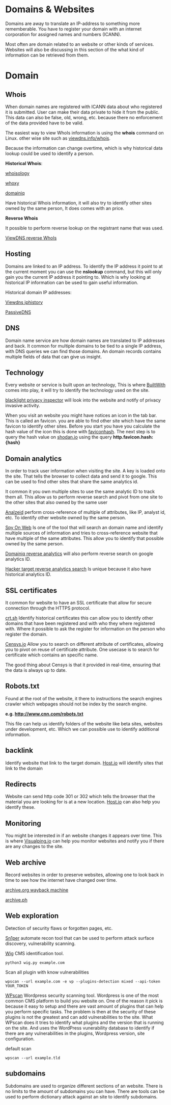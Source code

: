 # Domains & Websites

Domains are away to translate an IP-address to something more rememberable.
You have to register your domain with an internet corporation for assigned names and numbers (ICANN).

Most often are domain related to an website or other kinds of services.
Websites will also be discussing in this section of the what kind of information can be retrieved from them. 

# Domain

## Whois

When domain names are registered with ICANN data about who registered it is submitted.
User can make their data private to hide it from the public.
This data can also be false, old, wrong, etc. because there no enforcement of the data provided have to be valid.

The easiest way to view WhoIs information is using the **whois** command on Linux.
other wise site such as [viewdns.info/whois](http://www.viewdns.info/whois).

Because the information can change overtime, which is why historical data lookup could be used to identify a person.

**Historical Whois**:

[whoisology](https://whoisology.com/)

[whoxy](https://www.whoxy.com/)

[domainiq](https://www.domainiq.com/)

Have historical Whois information, it will also try to identify other sites owned by the same person, It does comes with an price.

**Reverse Whois**

It possible to perform reverse lookup on the registrant name that was used.

[ViewDNS reverse WhoIs](https://viewdns.info/reversewhois)

## Hosting

Domains are linked to an IP address. To identify the IP address it point to at the current moment you can use the **nslookup** command, but this will only gain you the current IP address it pointing to. Which is why looking at historical IP information can be used to gain useful information.

Historical domain IP addresses:

[Viewdns iphistory](https://viewdns.info/iphistory/)

[PassiveDNS](https://passivedns.mnemonic.no/)

## DNS

Domain name service are how domain names are translated to IP addresses and back.
It common for multiple domains to be tied to a single IP address, with DNS queries we can find those domains. An domain records contains multiple fields of data that can give us insight.





## Technology

Every website or service is built upon an technology, This is where [BuiltWith](https://builtwith.com/) comes into play, it will try to identify the technology used on the site.

[blacklight privacy inspector](https://themarkup.org/) will look into the website and notify of privacy invasive activity.

When you visit an website you might have notices an icon in the tab bar. This is called an favicon. you are able to find other site which have the same favicon to identify other sites.
Before you start you have you calculate the hash value of the icon this is done with [faviconhash](https://faviconhash.com/).
The next step is to query the hash value on [shodan.io](https://www.shodan.io) using the query **http.favicon.hash:{hash}**




## Domain analytics

In order to track user information when visiting the site. A key is loaded onto the site. That tells the browser to collect data and send it to google. This can be used to find other sites that share the same analytics id.

It common it you own multiple sites to use the same analytic ID to track them all.
This allow us to perform reverse search and pivot from one site to the other sites that also owned by the same user

[Analzeid](https://analyzeid.com/) perform cross-reference of multiple of attributes, like IP, analyst id, etc. To identify other website owned by the same person.

[Spy On Web](https://spyonweb.com/) Is one of the tool that will search an domain name and identify multiple sources of information and tries to cross-reference website that have multiple of the same attributes.
This allow you to identify that possible owned by the same person.

[Domainiq reverse analytics](https://www.domainiq.com/reverse_analytics)
will also perform reverse search on google analytics ID.

[Hacker target reverse analytics search](https://hackertarget.com/reverse-analytics-search/)
Is unique because it also have historical analytics ID.

## SSL certificates

It common for website to have an SSL certificate that allow for secure connection through the HTTPS protocol.

[crt.sh](https://crt.sh)
Identify historical certificates this can allow you to identify other domains that have been registered and with who they where registered with. Where it possible to ask the register for information on the person who register the domain.

[Censys.io](https://search.censys.io/)
Allow you to search on different attribute of certificates, allowing you to pivot on reuse of certificate attribute.
One usecase is to search for certificate which contains an specific name.

The good thing about Censys is that it provided in real-time, ensuring that the data is always up to date.

## Robots.txt

Found at the root of the website, it there to instructions the search engines crawler which webpages should not be index by the search engine.

**e.g. http://www.cnn.com/robots.txt**

This file can help us identify folders of the website like beta sites, websites under development, etc. Which we can possible use to identify additional information.

## backlink

Identify website that link to the target domain. [Host.io](https://host.io) will identify sites that link to the domain

## Redirects

Website can send http code 301 or 302 which tells the browser that the material you are looking for is at a new location. [Host.io](https://host.io) can also help you identify these.

## Monitoring

You might be interested in if an website changes it appears over time. This is where [Visualping.io](https://visualping.io/) can help you monitor websites and notify you if there are any changes to the site.

## Web archive

Record websites in order to preserve websites, allowing one to look back in time to see how the internet have changed over time.

[archive.org wayback machine](https://archive.org/)

[archive.ph](https://archive.ph/)


## Web exploration

Detection of security flaws or forgotten pages, etc. 

[Sn1per](https://github.com/1N3/Sn1per) automate recon tool that can be used to perform attack surface discovery, vulnerability scanning.

[Wig](https://github.com/jekyc/wig) CMS identification tool.

````
python3 wig.py example.com
````


Scan all plugin with know vulnerabilities
````
wpscan --url example.com -e vp --plugins-detection mixed --api-token YOUR_TOKEN
````

[WPscan](https://github.com/wpscanteam/wpscan) Wordpress security scanning tool. Wordpress is one of the most common CMS platform to build you website on. One of the reason it pick is because it easy to setup and there are vast amount of plugins that can help you perform specific tasks.
The problem is then at the security of these plugins is not the greatest and can add vulnerabilities to the site.
What WPscan does it tries to identify what plugins and the version that is running on the site. And uses the WordPress vunerability database to identify if there are any vulnerabilities in the plugins, Wordpress version, site configuration.

default scan
````
wpscan --url example.tld
````


## subdomains

Subdomains are used to organize different sections of an website. There is no limits to the amount of subdomains you can have. There are tools can be used to perform dictionary attack against an site to identify subdomains.